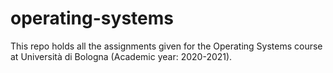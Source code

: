 # operating-systems
This repo holds all the assignments given for the Operating Systems course at Università di Bologna (Academic year: 2020-2021).
